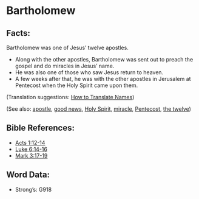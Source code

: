 # Bartholomew

## Facts:

Bartholomew was one of Jesus’ twelve apostles.

* Along with the other apostles, Bartholomew was sent out to preach the gospel and do miracles in Jesus’ name.
* He was also one of those who saw Jesus return to heaven.
* A few weeks after that, he was with the other apostles in Jerusalem at Pentecost when the Holy Spirit came upon them.

(Translation suggestions: [How to Translate Names](rc://en/ta/man/translate/translate-names))

(See also: [apostle](../kt/apostle.md), [good news](../kt/goodnews.md), [Holy Spirit](../kt/holyspirit.md), [miracle](../kt/miracle.md), [Pentecost](../kt/pentecost.md), [the twelve](../kt/thetwelve.md))

## Bible References:

* [Acts 1:12-14](rc://en/tn/help/act/01/12)
* [Luke 6:14-16](rc://en/tn/help/luk/06/14)
* [Mark 3:17-19](rc://en/tn/help/mrk/03/17)

## Word Data:

* Strong’s: G918
